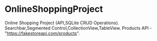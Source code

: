 # OnlineShoppingProject
 Online Shopping Project (API,SQLite CRUD Operations).
Searchbar,Segmented Control,CollectionView,TableView.
Products API - "https://fakestoreapi.com/products".
